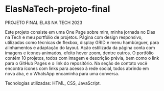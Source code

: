 # ElasNaTech-projeto-final

PROJETO FINAL ELAS NA TECH 2023

Este projeto consiste em uma One Page sobre mim, minha jornada no Elas na Tech e meu portfólio de projetos. 
Página com design responsivo, utilizadas como técnicas de flexbox, display GRID e menu hambúrguer, para alinhamentos e adaptação do layout. 
Ação estilizada da página conta com imagens e ícones animados, efeito hover zoom, dentre outros. 
O portfólio contém 10 projetos, todos com imagem e descrição prévia, bem como o link para o GitHub Pages e o link do repositório. 
Na seção de contato você encontra ícones com links para acesso à rede social, todos abrindo em nova aba, e o WhatsApp encaminha para uma conversa.

Tecnologias utilizadas: HTML, CSS, JavaScript.
